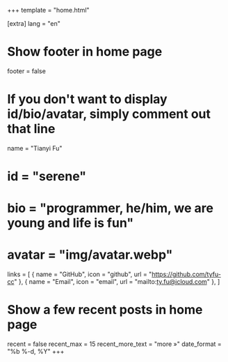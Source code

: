 +++
template = "home.html"

[extra]
lang = "en"

# Show footer in home page
footer = false

# If you don't want to display id/bio/avatar, simply comment out that line
name = "Tianyi Fu"
# id = "serene"
# bio = "programmer, he/him, we are young and life is fun"
# avatar = "img/avatar.webp"
links = [
    { name = "GitHub", icon = "github", url = "https://github.com/tyfu-cc" },
    { name = "Email", icon = "email", url = "mailto:ty.fu@icloud.com" },
]

# Show a few recent posts in home page
recent = false
recent_max = 15
recent_more_text = "more »"
date_format = "%b %-d, %Y"
+++

